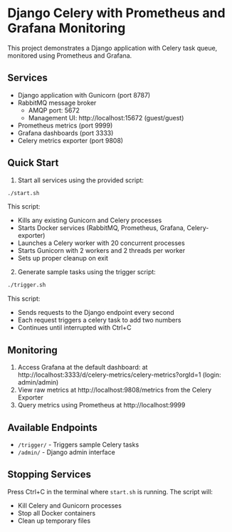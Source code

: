 # Django Celery with Prometheus and Grafana Monitoring

This project demonstrates a Django application with Celery task queue, monitored using Prometheus and Grafana.

## Services

- Django application with Gunicorn (port 8787)
- RabbitMQ message broker
  - AMQP port: 5672
  - Management UI: http://localhost:15672 (guest/guest)
- Prometheus metrics (port 9999)
- Grafana dashboards (port 3333)
- Celery metrics exporter (port 9808)

## Quick Start

1. Start all services using the provided script:
```bash
./start.sh
```

This script:
- Kills any existing Gunicorn and Celery processes
- Starts Docker services (RabbitMQ, Prometheus, Grafana, Celery-exporter)
- Launches a Celery worker with 20 concurrent processes
- Starts Gunicorn with 2 workers and 2 threads per worker
- Sets up proper cleanup on exit

2. Generate sample tasks using the trigger script:
```bash
./trigger.sh
```

This script:
- Sends requests to the Django endpoint every second
- Each request triggers a celery task to add two numbers
- Continues until interrupted with Ctrl+C

## Monitoring

1. Access Grafana at the default dashboard: at http://localhost:3333/d/celery-metrics/celery-metrics?orgId=1 (login: admin/admin)
2. View raw metrics at http://localhost:9808/metrics from the Celery Exporter
3. Query metrics using Prometheus at http://localhost:9999

## Available Endpoints

- `/trigger/` - Triggers sample Celery tasks
- `/admin/` - Django admin interface

## Stopping Services

Press Ctrl+C in the terminal where `start.sh` is running. The script will:
- Kill Celery and Gunicorn processes
- Stop all Docker containers
- Clean up temporary files 